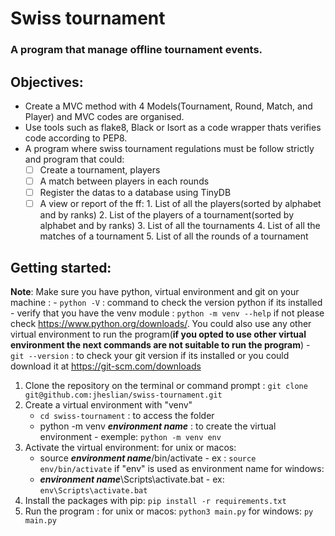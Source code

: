 

# Swiss tournament
### A program that manage offline tournament events.
## Objectives:

- Create a MVC method with 4 Models(Tournament, Round, Match, and Player) and MVC codes are organised.
- Use tools such as flake8, Black or Isort as a code wrapper thats verifies code according to  PEP8.
- A program where swiss tournament regulations must be follow strictly and program that could:
	 - [ ] Create a tournament, players
	 - [ ] A match between players in each rounds
	 - [ ] Register the datas to a database using TinyDB
	 - [ ] A view or report of the ff:
			 1. List of all the players(sorted by alphabet and by ranks)
			 2. List of the players of a tournament(sorted by alphabet and by ranks)
			 3. List of all the tournaments
			 4. List of all the matches of a tournament
			 5. List of all the rounds of a tournament

## Getting started:
**Note**: Make sure you have python, virtual environment and git on your machine : 
	- `python -V` : command to check the version python if its installed
	- verify that you have the venv module : `python -m venv --help` if not please check https://www.python.org/downloads/. You could also use any other virtual environment to run the program(**if you opted to use other virtual environment the next commands are not suitable to run the program**)
	- `git --version` : to check your git version if its installed or you could download it at https://git-scm.com/downloads
 1. Clone the repository on the terminal or command prompt : `git clone git@github.com:jheslian/swiss-tournament.git`
 2. Create a virtual environment with "venv"  
	 - `cd swiss-tournament` :  to access the folder 
	 - python -m venv ***environment name*** : to create the virtual environment - exemple: `python -m venv env`
3. Activate the virtual environment:
	for unix or macos:
	- source ***environment name***/bin/activate - ex : `source env/bin/activate` if "env" is used as environment name 
	for windows:
	- ***environment name***\Scripts\activate.bat - ex: `env\Scripts\activate.bat`
4. Install the packages with pip: `pip install -r requirements.txt`	
6. Run the program : 
	for unix or macos: `python3 main.py`
	for windows: `py main.py`